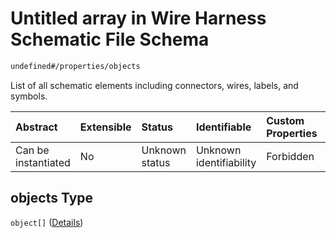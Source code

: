 # Untitled array in Wire Harness Schematic File Schema

```txt
undefined#/properties/objects
```

List of all schematic elements including connectors, wires, labels, and symbols.

| Abstract            | Extensible | Status         | Identifiable            | Custom Properties | Additional Properties | Access Restrictions | Defined In                                                              |
| :------------------ | :--------- | :------------- | :---------------------- | :---------------- | :-------------------- | :------------------ | :---------------------------------------------------------------------- |
| Can be instantiated | No         | Unknown status | Unknown identifiability | Forbidden         | Allowed               | none                | [schematic.schema.json\*](schematic.schema.json "open original schema") |

## objects Type

`object[]` ([Details](schematic-properties-objects-items.md))
